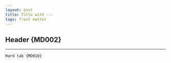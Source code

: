 ```yaml
---
layout: post
title: Title with ---
tags: front matter
---
```

## Header {MD002}

---

	Hard tab {MD010}

